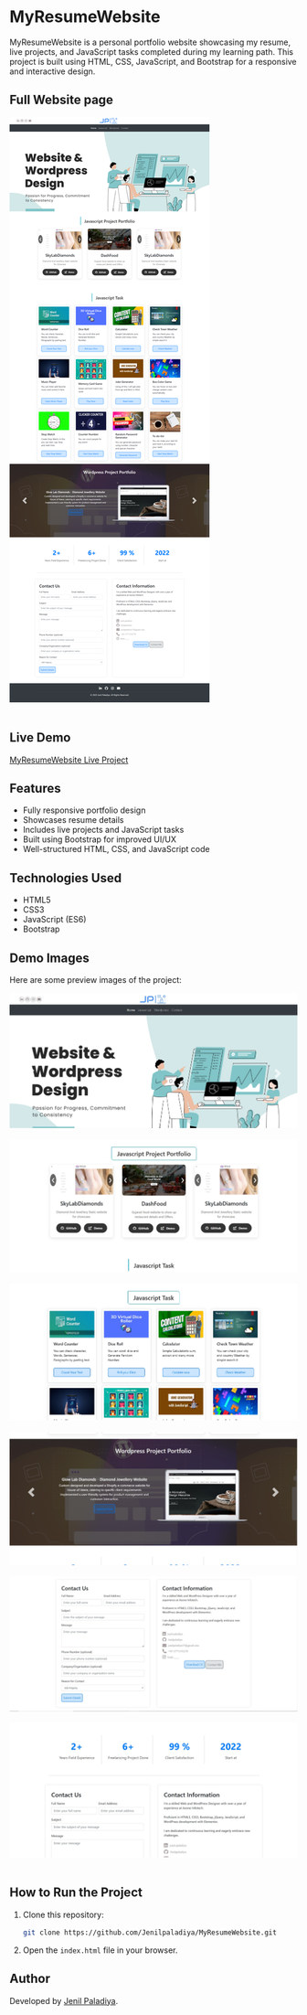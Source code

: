 # MyResumeWebsite

MyResumeWebsite is a personal portfolio website showcasing my resume, live projects, and JavaScript tasks completed during my learning path. This project is built using HTML, CSS, JavaScript, and Bootstrap for a responsive and interactive design.

## Full Website page
![Demo Image 7](ResumeWebsite/7.jpg)  
&nbsp;  


## Live Demo
[MyResumeWebsite Live Project](https://raw.githack.com/Jenilpaladiya/MyResumeWebsite/refs/heads/main/index.html)

## Features
- Fully responsive portfolio design
- Showcases resume details
- Includes live projects and JavaScript tasks
- Built using Bootstrap for improved UI/UX
- Well-structured HTML, CSS, and JavaScript code

## Technologies Used
- HTML5
- CSS3
- JavaScript (ES6)
- Bootstrap

## Demo Images
Here are some preview images of the project:

![Demo Image 1](ResumeWebsite/1.jpg)  
&nbsp;  
![Demo Image 2](ResumeWebsite/2.jpg)  
&nbsp;  
![Demo Image 3](ResumeWebsite/3.jpg)  
&nbsp;  
![Demo Image 4](ResumeWebsite/4.jpg)  
&nbsp;  
![Demo Image 5](ResumeWebsite/5.jpg)  
&nbsp;  
![Demo Image 6](ResumeWebsite/6.jpg)  
&nbsp;  



## How to Run the Project
1. Clone this repository:
   ```sh
   git clone https://github.com/Jenilpaladiya/MyResumeWebsite.git
   ```
2. Open the `index.html` file in your browser.

## Author
Developed by [Jenil Paladiya](https://github.com/Jenilpaladiya).
